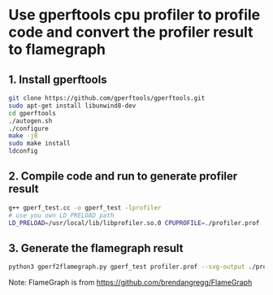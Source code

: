 # Use gperftools cpu profiler to profile code and convert the profiler result to flamegraph

## 1. Install gperftools

```Bash
git clone https://github.com/gperftools/gperftools.git
sudo apt-get install libunwind8-dev
cd gperftools
./autogen.sh
./configure
make -j8
sudo make install
ldconfig
```

## 2. Compile code and run to generate profiler result

```Bash
g++ gperf_test.cc -o gperf_test -lprofiler
# use you own LD_PRELOAD path
LD_PRELOAD=/usr/local/lib/libprofiler.so.0 CPUPROFILE=./profiler.prof ./gperf_test
```

## 3. Generate the flamegraph result

```Bash
python3 gperf2flamegraph.py gperf_test profiler.prof --svg-output ./profiler.svg --text-output ./profiler.txt
```

Note: FlameGraph is from https://github.com/brendangregg/FlameGraph
